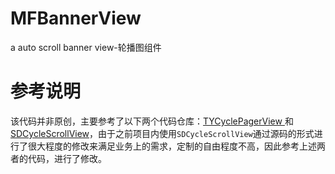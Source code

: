 # MFBannerView
 a auto scroll banner view-轮播图组件

# 参考说明
该代码并非原创，主要参考了以下两个代码仓库：[TYCyclePagerView
](https://github.com/12207480/TYCyclePagerView)和[SDCycleScrollView](https://github.com/gsdios/SDCycleScrollView)，由于之前项目内使用`SDCycleScrollView`通过源码的形式进行了很大程度的修改来满足业务上的需求，定制的自由程度不高，因此参考上述两者的代码，进行了修改。

